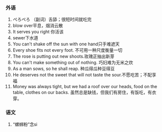 ### 外语

1. ぺろぺろ （副词）舌舔；很短时间就吃完
2. blow over平息，烟消云散
3. It serves you right 你活该
4. sewer下水道
5. You can't shake off the sun with one hand只手难遮天
6. Every shoe fits not every foot. 不可用一种尺度衡量一切
7. The rose is putting out new shoots.玫瑰正抽出新芽
8. You can't make something out of nothing. 巧妇难为无米之炊
9. As a man sows, so he shall reap. 种瓜得瓜种豆得豆
10. He deserves not the sweet that will not taste the sour.不愿吃苦；不配享福
11. Money was always tight, but we had a roof over our heads, food on the table, clothes on our backs. 虽然总是缺钱，但我们有房住，有饭吃，有衣穿。

### 语文

1. “螺蛳粉”念si
